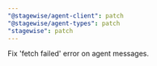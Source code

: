 ```yaml
---
"@stagewise/agent-client": patch
"@stagewise/agent-types": patch
"stagewise": patch
---
```


Fix 'fetch failed' error on agent messages.
